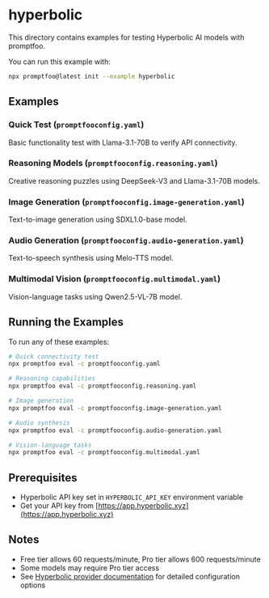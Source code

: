 # hyperbolic

This directory contains examples for testing Hyperbolic AI models with promptfoo.

You can run this example with:

```bash
npx promptfoo@latest init --example hyperbolic
```

## Examples

### Quick Test (`promptfooconfig.yaml`)

Basic functionality test with Llama-3.1-70B to verify API connectivity.

### Reasoning Models (`promptfooconfig.reasoning.yaml`)

Creative reasoning puzzles using DeepSeek-V3 and Llama-3.1-70B models.

### Image Generation (`promptfooconfig.image-generation.yaml`)

Text-to-image generation using SDXL1.0-base model.

### Audio Generation (`promptfooconfig.audio-generation.yaml`)

Text-to-speech synthesis using Melo-TTS model.

### Multimodal Vision (`promptfooconfig.multimodal.yaml`)

Vision-language tasks using Qwen2.5-VL-7B model.

## Running the Examples

To run any of these examples:

```bash
# Quick connectivity test
npx promptfoo eval -c promptfooconfig.yaml

# Reasoning capabilities
npx promptfoo eval -c promptfooconfig.reasoning.yaml

# Image generation
npx promptfoo eval -c promptfooconfig.image-generation.yaml

# Audio synthesis
npx promptfoo eval -c promptfooconfig.audio-generation.yaml

# Vision-language tasks
npx promptfoo eval -c promptfooconfig.multimodal.yaml
```

## Prerequisites

- Hyperbolic API key set in `HYPERBOLIC_API_KEY` environment variable
- Get your API key from [https://app.hyperbolic.xyz](https://app.hyperbolic.xyz)

## Notes

- Free tier allows 60 requests/minute, Pro tier allows 600 requests/minute
- Some models may require Pro tier access
- See [Hyperbolic provider documentation](https://promptfoo.dev/docs/providers/hyperbolic) for detailed configuration options
